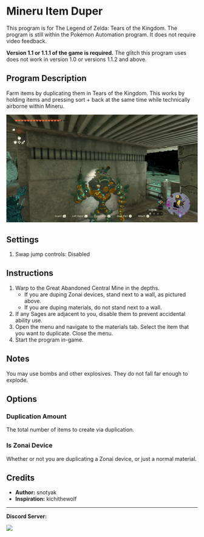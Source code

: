 # Mineru Item Duper

This program is for The Legend of Zelda: Tears of the Kingdom. The program is still within the Pokémon Automation program. It does not require video feedback.

**Version 1.1 or 1.1.1 of the game is required.** The glitch this program uses does not work in version 1.0 or versions 1.1.2 and above.

## Program Description

Farm items by duplicating them in Tears of the Kingdom. This works by holding items and pressing sort + back at the same time while technically airborne within Mineru.

<img src="images/totk-mineru-dupe.png">

## Settings

1. Swap jump controls: Disabled

## Instructions

1. Warp to the Great Abandoned Central Mine in the depths.
    - If you are duping Zonai devices, stand next to a wall, as pictured above.
    - If you are duping materials, do not stand next to a wall. 
2. If any Sages are adjacent to you, disable them to prevent accidental ability use.
3. Open the menu and navigate to the materials tab. Select the item that you want to duplicate. Close the menu.
4. Start the program in-game.

## Notes

You may use bombs and other explosives. They do not fall far enough to explode.

## Options

### Duplication Amount

The total number of items to create via duplication.

### Is Zonai Device

Whether or not you are duplicating a Zonai device, or just a normal material.

## Credits

- **Author:** snotyak
- **Inspiration:** kichithewolf


<hr>

**Discord Server:** 

[<img src="https://canary.discordapp.com/api/guilds/695809740428673034/widget.png?style=banner2">](https://discord.gg/cQ4gWxN)

